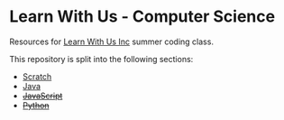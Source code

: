 # __Learn With Us - Computer Science__

Resources for [Learn With Us Inc](http://learn-with-us.com) summer coding class.

This repository is split into the following sections:
* [Scratch](Scratch/README.md)
* [Java](Java/README.md)
* ~~[JavaScript](JavaScript/README.md)~~
* ~~[Python](Python/README.md)~~